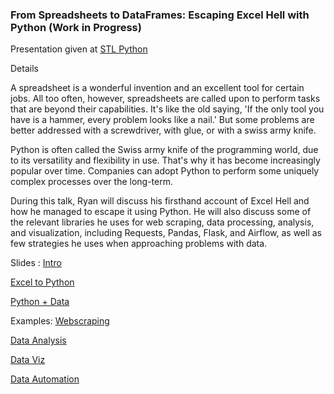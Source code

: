 ### From Spreadsheets to DataFrames: Escaping Excel Hell with Python (Work in Progress)

Presentation given at [STL Python](https://www.meetup.com/STL-Python/events/265283397/) 

Details

A spreadsheet is a wonderful invention and an excellent tool for certain jobs. All too often, however, spreadsheets are called upon to perform tasks that are beyond their capabilities. It's like the old saying, 'If the only tool you have is a hammer, every problem looks like a nail.' But some problems are better addressed with a screwdriver, with glue, or with a swiss army knife.

Python is often called the Swiss army knife of the programming world, due to its versatility and flexibility in use. That's why it has become increasingly popular over time. Companies can adopt Python to perform some uniquely complex processes over the long-term.

During this talk, Ryan will discuss his firsthand account of Excel Hell and how he managed to escape it using Python. He will also discuss some of the relevant libraries he uses for web scraping, data processing, analysis, and visualization, including Requests, Pandas, Flask, and Airflow, as well as few strategies he uses when approaching problems with data.

Slides :
[Intro](https://gotemstl-my.sharepoint.com/:p:/g/personal/ryan_gotem_co/EYM8GQ-03yRItwSIDVFtD4gBnw1s3YrdaI339xGhcm7o8g?e=jAQxqP)

[Excel to Python](https://gotemstl-my.sharepoint.com/:p:/g/personal/ryan_gotem_co/EU7qDGbIu1BDuiWf4CVNJ6EBL8gi2cRrgzftxBiHe0S-kg?e=4Dg6dg)

[Python + Data ]()

Examples:
[Webscraping]()

[Data Analysis]()

[Data Viz]()

[Data Automation]()




